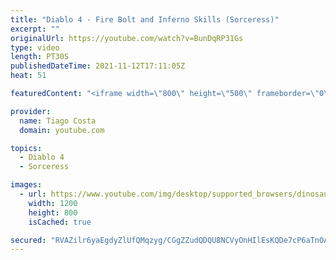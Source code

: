 ```yaml
---
title: "Diablo 4 - Fire Bolt and Inferno Skills (Sorceress)"
excerpt: ""
originalUrl: https://youtube.com/watch?v=BunDqRP31Gs
type: video
length: PT30S
publishedDateTime: 2021-11-12T17:11:05Z
heat: 51

featuredContent: "<iframe width=\"800\" height=\"500\" frameborder=\"0\" src=\"https://www.youtube.com/embed/BunDqRP31Gs\" allow=\"accelerometer; autoplay; encrypted-media; gyroscope; picture-in-picture\" allowfullscreen></iframe>"

provider:
  name: Tiago Costa
  domain: youtube.com

topics:
  - Diablo 4
  - Sorceress

images:
  - url: https://www.youtube.com/img/desktop/supported_browsers/dinosaur.png
    width: 1200
    height: 800
    isCached: true

secured: "RVAZilr6yaEgdyZlUfQMqzyg/CGgZZudQDQU8NCVyOnHIlEsKQDe7cP6aTnOAUGKIIez2mnTNOXb7qiMGQRm7jNmukOTTBYZ8Ts7o++X67wKE5wcvjVj8UTCQUftG6ZHQbzFcQFnvCHZzbU+T4mffck8zTT00lvA3QtXjxFtMFcejKDxmgNr5GTIo1zHoHxOcQquYzi2jhKTZcCz417by6SDK1TK8VdibojfShfxlMYVnZ6C+kqoeJqoBywD6iPs/2ECnSl4V/LY1vq3QE6A53ex1mdr9BFN6ueuifkO+6BCJjQDXrKv52kbPej3+xNsBV7LIpCzRvxz1mjG10PxBEqfJO9ygAVf1v1h+kcsJ6RuBr7Q2jcVjbvGa5kO1K3cpjMjL4ytAAJbgo2XSKkR3VgNHRmzO+kgzAvCPjxF5pE=;dyJlyftkhYeEmp/8oXFV8A=="
---
```


